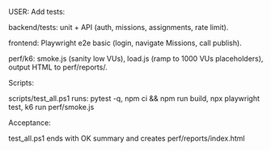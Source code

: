 USER:
Add tests:

backend/tests: unit + API (auth, missions, assignments, rate limit).

frontend: Playwright e2e basic (login, navigate Missions, call publish).

perf/k6: smoke.js (sanity low VUs), load.js (ramp to 1000 VUs placeholders), output HTML to perf/reports/.

Scripts:

scripts/test_all.ps1 runs: pytest -q, npm ci && npm run build, npx playwright test, k6 run perf/smoke.js

Acceptance:

test_all.ps1 ends with OK summary and creates perf/reports/index.html
